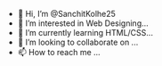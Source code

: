 - 👋 Hi, I’m @SanchitKolhe25
- 👀 I’m interested in Web Designing...
- 🌱 I’m currently learning HTML/CSS...
- 💞️ I’m looking to collaborate on ...
- 📫 How to reach me ...

<!---
SanchitKolhe25/SanchitKolhe25 is a ✨ special ✨ repository because its `README.md` (this file) appears on your GitHub profile.
You can click the Preview link to take a look at your changes.
--->
